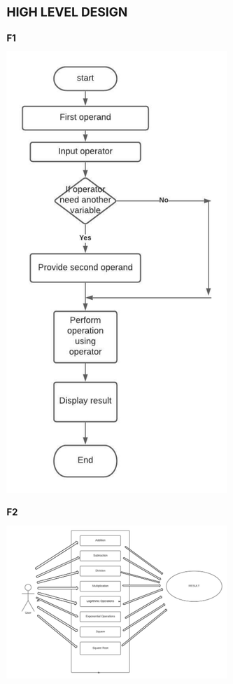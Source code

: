 # HIGH LEVEL DESIGN
## F1
![](https://github.com/99003537/Calculator/blob/main/Design/High%20level%20Design/calculator%20flowchart.jpeg)
## F2
![](https://github.com/99003537/Calculator/blob/main/Design/High%20level%20Design/usercase.jpeg)
